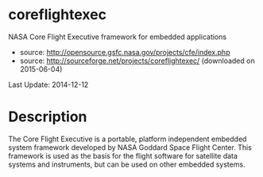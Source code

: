 # coreflightexec
NASA Core Flight Executive framework for embedded applications

* source: http://opensource.gsfc.nasa.gov/projects/cfe/index.php
* source: http://sourceforge.net/projects/coreflightexec/ (downloaded on 2015-06-04)

Last Update: 2014-12-12

# Description
The Core Flight Executive is a portable, platform independent embedded system framework developed by NASA Goddard Space Flight Center. This framework is used as the basis for the flight software for satellite data systems and instruments, but can be used on other embedded systems.



